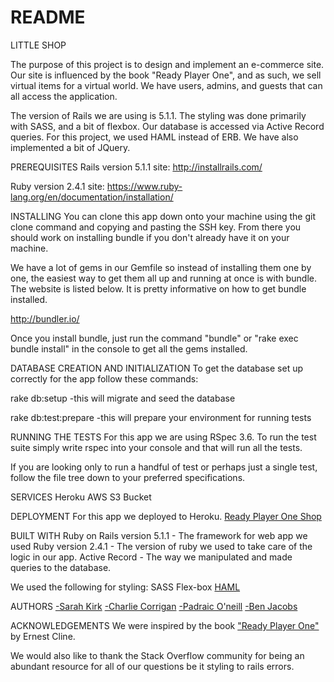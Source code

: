 # README

LITTLE SHOP

The purpose of this project is to design and implement an e-commerce site.
Our site is influenced by the book "Ready Player One", and as such, we sell
virtual items for a virtual world. We have users, admins, and guests that
can all access the application.

The version of Rails we are using is 5.1.1. The styling was done primarily with
SASS, and a bit of flexbox. Our database is accessed via Active Record queries.
For this project, we used HAML instead of ERB.
We have also implemented a bit of JQuery.

PREREQUISITES
Rails version 5.1.1
site: http://installrails.com/

Ruby version 2.4.1
site: https://www.ruby-lang.org/en/documentation/installation/

INSTALLING
You can clone this app down onto your machine using the git clone command and copying and pasting the SSH key. From there you should work on installing bundle if you don't already have it on your machine.

We have a lot of gems in our Gemfile so instead of installing them one by one, the easiest way to get them all up and running at once is with bundle. The website is listed below. It is pretty informative on how to get bundle installed.

http://bundler.io/

Once you install bundle, just run the command "bundle" or "rake exec bundle install" in the console to get all the gems installed.

DATABASE CREATION AND INITIALIZATION
To get the database set up correctly for the app follow these commands:

rake db:setup
-this will migrate and seed the database

rake db:test:prepare
-this will prepare your environment for running tests

RUNNING THE TESTS
For this app we are using RSpec 3.6. To run the test suite simply write rspec into your console and that will run all the tests.

If you are looking only to run a handful of test or perhaps just a single test, follow the file tree down to your preferred specifications.

SERVICES
Heroku
AWS S3 Bucket


DEPLOYMENT
For this app we deployed to Heroku. [Ready Player One Shop](https://safe-bastion-43545.herokuapp.com/)


BUILT WITH
Ruby on Rails version 5.1.1 - The framework for web app we used
Ruby version 2.4.1 - The version of ruby we used to take care of the logic in our app.
Active Record - The way we manipulated and made queries to the database.

We used the following for styling:
SASS
Flex-box
[HAML](http://haml.info/tutorial.html)

AUTHORS
[-Sarah Kirk](http://www.linkedin.com/in/sarahelizabethkirk)
[-Charlie Corrigan](https://www.linkedin.com/in/charliepscorrigan)
[-Padraic O'neill](https://www.linkedin.com/in/padraiconeill)
[-Ben Jacobs](https://www.linkedin.com/in/benjaminpjacobs)

ACKNOWLEDGEMENTS
We were inspired by the book ["Ready Player One"](https://en.wikipedia.org/wiki/Ready_Player_One) by Ernest Cline.

We would also like to thank the Stack Overflow community for being an abundant resource for all of our questions be it styling to rails errors.
